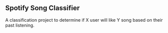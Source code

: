 ## Spotify Song Classifier

A classification project to determine if X user will like Y song based on their past listening.

